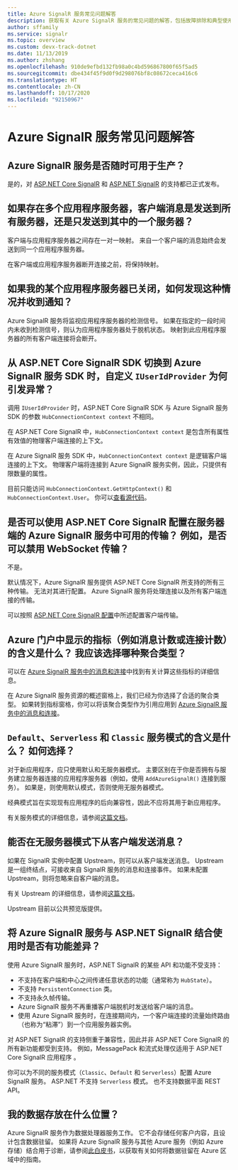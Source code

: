```yaml
---
title: Azure SignalR 服务常见问题解答
description: 获取有关 Azure SignalR 服务的常见问题的解答，包括故障排除和典型使用方案。
author: sffamily
ms.service: signalr
ms.topic: overview
ms.custom: devx-track-dotnet
ms.date: 11/13/2019
ms.author: zhshang
ms.openlocfilehash: 910de9efbd132fb98a0c4bd596867800f65f5ad5
ms.sourcegitcommit: dbe434f45f9d0f9d298076bf8c08672ceca416c6
ms.translationtype: HT
ms.contentlocale: zh-CN
ms.lasthandoff: 10/17/2020
ms.locfileid: "92150967"
---
```

# <a name="azure-signalr-service-faq"></a>Azure SignalR 服务常见问题解答

## <a name="is-azure-signalr-service-ready-for-production-use"></a>Azure SignalR 服务是否随时可用于生产？

是的，对 [ASP.NET Core SignalR](https://dotnet.microsoft.com/apps/aspnet/signalr) 和 [ASP.NET SignalR](/aspnet/signalr/overview/getting-started/introduction-to-signalr) 的支持都已正式发布。

## <a name="when-there-are-multiple-application-servers-are-client-messages-sent-to-all-servers-or-just-one-of-them"></a>如果存在多个应用程序服务器，客户端消息是发送到所有服务器，还是只发送到其中的一个服务器？

客户端与应用程序服务器之间存在一对一映射。 来自一个客户端的消息始终会发送到同一个应用程序服务器。

在客户端或应用程序服务器断开连接之前，将保持映射。

## <a name="if-one-of-my-application-servers-is-down-how-can-i-find-it-and-get-notified"></a>如果我的某个应用程序服务器已关闭，如何发现这种情况并收到通知？

Azure SignalR 服务将监视应用程序服务器的检测信号。
如果在指定的一段时间内未收到检测信号，则认为应用程序服务器处于脱机状态。 映射到此应用程序服务器的所有客户端连接将会断开。

## <a name="why-does-my-custom-iuseridprovider-throw-an-exception-when-im-switching-from-aspnet-core-signalr-sdk-to-azure-signalr-service-sdk"></a>从 ASP.NET Core SignalR SDK 切换到 Azure SignalR 服务 SDK 时，自定义 `IUserIdProvider` 为何引发异常？

调用 `IUserIdProvider` 时，ASP.NET Core SignalR SDK 与 Azure SignalR 服务 SDK 的参数 `HubConnectionContext context` 不相同。

在 ASP.NET Core SignalR 中，`HubConnectionContext context` 是包含所有属性有效值的物理客户端连接的上下文。

在 Azure SignalR 服务 SDK 中，`HubConnectionContext context` 是逻辑客户端连接的上下文。 物理客户端将连接到 Azure SignalR 服务实例，因此，只提供有限数量的属性。

目前只能访问 `HubConnectionContext.GetHttpContext()` 和 `HubConnectionContext.User`。
你可以[查看源代码](https://github.com/Azure/azure-signalr/blob/dev/src/Microsoft.Azure.SignalR/HubHost/ServiceHubConnectionContext.cs)。

## <a name="can-i-configure-the-transports-available-in-azure-signalr-service-on-the-server-side-with-aspnet-core-signalr-for-example-can-i-disable-websocket-transport"></a>是否可以使用 ASP.NET Core SignalR 配置在服务器端的 Azure SignalR 服务中可用的传输？ 例如，是否可以禁用 WebSocket 传输？

不是。

默认情况下，Azure SignalR 服务提供 ASP.NET Core SignalR 所支持的所有三种传输。 无法对其进行配置。 Azure SignalR 服务将处理连接以及所有客户端连接的传输。

可以按照 [ASP.NET Core SignalR 配置](/aspnet/core/signalr/configuration#configure-allowed-transports-1)中所述配置客户端传输。

## <a name="what-is-the-meaning-of-metrics-like-message-count-or-connection-count-shown-in-the-azure-portal-which-kind-of-aggregation-type-should-i-choose"></a>Azure 门户中显示的指标（例如消息计数或连接计数）的含义是什么？ 我应该选择哪种聚合类型？

可以在 [Azure SignalR 服务中的消息和连接](signalr-concept-messages-and-connections.md)中找到有关计算这些指标的详细信息。

在 Azure SignalR 服务资源的概述窗格上，我们已经为你选择了合适的聚合类型。 如果转到指标窗格，你可以将该聚合类型作为引用应用到 [Azure SignalR 服务中的消息和连接](../azure-monitor/platform/metrics-supported.md#microsoftsignalrservicesignalr)。

## <a name="what-is-the-meaning-of-the-default-serverless-and-classic-service-modes-how-can-i-choose"></a>`Default`、`Serverless` 和 `Classic` 服务模式的含义是什么？ 如何选择？

对于新应用程序，应只使用默认和无服务器模式。 主要区别在于你是否拥有与服务建立服务器连接的应用程序服务器（例如，使用 `AddAzureSignalR()` 连接到服务）。 如果是，则使用默认模式，否则使用无服务器模式。

经典模式旨在实现现有应用程序的后向兼容性，因此不应将其用于新应用程序。

有关服务模式的详细信息，请参阅[这篇文档](concept-service-mode.md)。

## <a name="can-i-send-message-from-client-in-serverless-mode"></a>能否在无服务器模式下从客户端发送消息？

如果在 SignalR 实例中配置 Upstream，则可以从客户端发送消息。 Upstream 是一组终结点，可接收来自 SignalR 服务的消息和连接事件。 如果未配置 Upstream，则将忽略来自客户端的消息。

有关 Upstream 的详细信息，请参阅[这篇文档](concept-upstream.md)。

Upstream 目前以公共预览版提供。

## <a name="are-there-any-feature-differences-in-using-azure-signalr-service-with-aspnet-signalr"></a>将 Azure SignalR 服务与 ASP.NET SignalR 结合使用时是否有功能差异？

使用 Azure SignalR 服务时，ASP.NET SignalR 的某些 API 和功能不受支持：
- 不支持在客户端和中心之间传递任意状态的功能（通常称为 `HubState`）。
- 不支持 `PersistentConnection` 类。
- 不支持永久帧传输。
- Azure SignalR 服务不再重播客户端脱机时发送给客户端的消息。
- 使用 Azure SignalR 服务时，在连接期间内，一个客户端连接的流量始终路由（也称为“粘滞”）到一个应用服务器实例。

对 ASP.NET SignalR 的支持侧重于兼容性，因此并非 ASP.NET Core SignalR 的所有新功能都受到支持。 例如，MessagePack 和流式处理仅适用于 ASP.NET Core SignalR 应用程序 。

你可以为不同的服务模式（`Classic`、`Default` 和 `Serverless`）配置 Azure SignalR 服务。 ASP.NET 不支持 `Serverless` 模式。 也不支持数据平面 REST API。

## <a name="where-does-my-data-reside"></a>我的数据存放在什么位置？

Azure SignalR 服务作为数据处理器服务工作。 它不会存储任何客户内容，且设计包含数据驻留。 如果将 Azure SignalR 服务与其他 Azure 服务（例如 Azure 存储）结合用于诊断，请参阅[此白皮书](https://azure.microsoft.com/resources/achieving-compliant-data-residency-and-security-with-azure/)，以获取有关如何将数据驻留在 Azure 区域中的指南。
